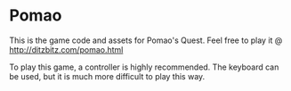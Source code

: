 # Pomao

This is the game code and assets for Pomao's Quest. Feel free to play it @ http://ditzbitz.com/pomao.html

To play this game, a controller is highly recommended. The keyboard can be used, but it is much more difficult to play this way. 
